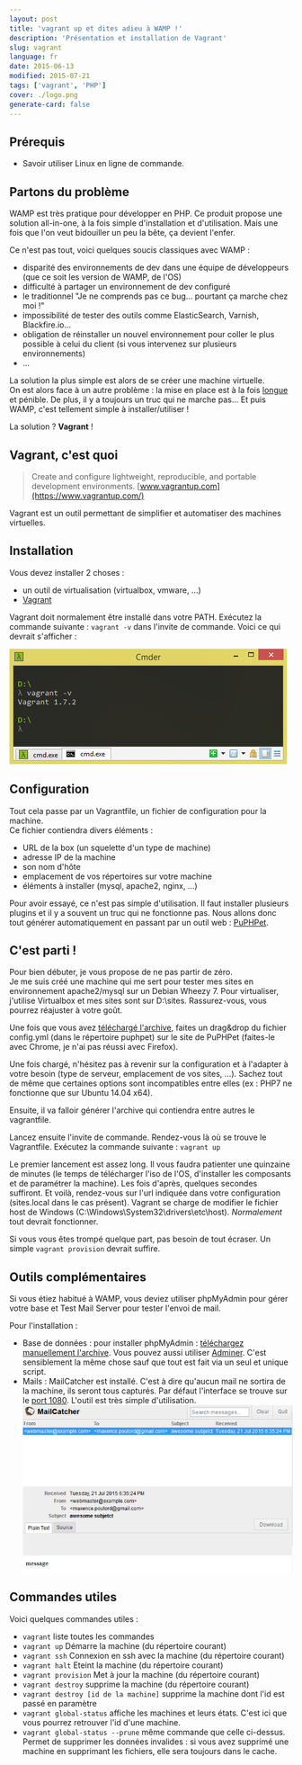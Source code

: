 ```yaml
---
layout: post
title: 'vagrant up et dites adieu à WAMP !'
description: 'Présentation et installation de Vagrant'
slug: vagrant
language: fr
date: 2015-06-13
modified: 2015-07-21
tags: ['vagrant', 'PHP']
cover: ./logo.png
generate-card: false
---
```


## Prérequis

- Savoir utiliser Linux en ligne de commande.

## Partons du problème

WAMP est très pratique pour développer en PHP. Ce produit propose une solution all-in-one, à la fois
simple d'installation et d'utilisation. Mais une fois que l'on veut bidouiller un peu la bête, ça
devient l'enfer.

Ce n'est pas tout, voici quelques soucis classiques avec WAMP :

- disparité des environnements de dev dans une équipe de développeurs (que ce soit les version de
  WAMP, de l'OS)
- difficulté à partager un environnement de dev configuré
- le traditionnel "Je ne comprends pas ce bug... pourtant ça marche chez moi !"
- impossibilité de tester des outils comme ElasticSearch, Varnish, Blackfire.io...
- obligation de réinstaller un nouvel environnement pour coller le plus possible à celui du client
  (si vous intervenez sur plusieurs environnements)
- ...

La solution la plus simple est alors de se créer une machine virtuelle.  
On est alors face à un autre problème : la mise en place est à la fois <u>longue</u> et pénible. De
plus, il y a toujours un truc qui ne marche pas... Et puis WAMP, c'est tellement simple à
installer/utiliser !

La solution ? **Vagrant** !

## Vagrant, c'est quoi

> Create and configure lightweight, reproducible, and portable development environments.
> [www.vagrantup.com](https://www.vagrantup.com/)

Vagrant est un outil permettant de simplifier et automatiser des machines virtuelles.

## Installation

Vous devez installer 2 choses :

- un outil de virtualisation (virtualbox, vmware, ...)
- [Vagrant](https://www.vagrantup.com/downloads.html)

Vagrant doit normalement être installé dans votre PATH. Exécutez la commande suivante : `vagrant -v`
dans l'invite de commande. Voici ce qui devrait s'afficher :

![vagrant version](./console.png)

## Configuration

Tout cela passe par un Vagrantfile, un fichier de configuration pour la machine.  
Ce fichier contiendra divers éléments :

- URL de la box (un squelette d'un type de machine)
- adresse IP de la machine
- son nom d'hôte
- emplacement de vos répertoires sur votre machine
- éléments à installer (mysql, apache2, nginx, ...)

Pour avoir essayé, ce n'est pas simple d'utilisation. Il faut installer plusieurs plugins et il y a
souvent un truc qui ne fonctionne pas. Nous allons donc tout générer automatiquement en passant par
un outil web : [PuPHPet](https://puphpet.com).

## C'est parti !

Pour bien débuter, je vous propose de ne pas partir de zéro.  
Je me suis créé une machine qui me sert pour tester mes sites en environnement apache2/mysql sur un
Debian Wheezy 7. Pour virtualiser, j'utilise Virtualbox et mes sites sont sur D:\sites.
Rassurez-vous, vous pourrez réajuster à votre goût.

Une fois que vous avez [téléchargé l'archive](https://github.com/maxpou/vagrant-sites-apache),
faites un drag&drop du fichier config.yml (dans le répertoire puphpet) sur le site de PuPHPet
(faites-le avec Chrome, je n'ai pas réussi avec Firefox).

Une fois chargé, n'hésitez pas à revenir sur la configuration et à l'adapter à votre besoin (type de
serveur, emplacement de vos sites, ...). Sachez tout de même que certaines options sont
incompatibles entre elles (ex : PHP7 ne fonctionne que sur Ubuntu 14.04 x64).

Ensuite, il va falloir générer l'archive qui contiendra entre autres le vagrantfile.

Lancez ensuite l'invite de commande. Rendez-vous là où se trouve le Vagrantfile. Exécutez la
commande suivante : `vagrant up`

Le premier lancement est assez long. Il vous faudra patienter une quinzaine de minutes (le temps de
télécharger l'iso de l'OS, d'installer les composants et de paramétrer la machine). Les fois
d'après, quelques secondes suffiront. Et voilà, rendez-vous sur l'url indiquée dans votre
configuration (sites.local dans le cas présent). Vagrant se charge de modifier le fichier host de
Windows (C:\Windows\System32\drivers\etc\host). _Normalement_ tout devrait fonctionner.

Si vous vous êtes trompé quelque part, pas besoin de tout écraser. Un simple `vagrant provision`
devrait suffire.

## Outils complémentaires

Si vous étiez habitué à WAMP, vous deviez utiliser phpMyAdmin pour gérer votre base et Test Mail
Server pour tester l'envoi de mail.

Pour l'installation :

- Base de données : pour installer phpMyAdmin :
  [téléchargez manuellement l'archive](https://files.phpmyadmin.net/phpMyAdmin/4.4.12/phpMyAdmin-4.4.12-all-languages.zip).
  Vous pouvez aussi utiliser [Adminer](http://www.adminer.org). C'est sensiblement la même chose
  sauf que tout est fait via un seul et unique script.
- Mails : MailCatcher est installé. C'est à dire qu'aucun mail ne sortira de la machine, ils seront
  tous capturés. Par défaut l'interface se trouve sur le [port 1080](http://sites.local:1080).
  L'outil est très simple d'utilisation. ![vagrant version](./mail.png)

## Commandes utiles

Voici quelques commandes utiles :

- `vagrant` liste toutes les commandes
- `vagrant up` Démarre la machine (du répertoire courant)
- `vagrant ssh` Connexion en ssh avec la machine (du répertoire courant)
- `vagrant halt` Eteint la machine (du répertoire courant)
- `vagrant provision` Met à jour la machine (du répertoire courant)
- `vagrant destroy` supprime la machine (du répertoire courant)
- `vagrant destroy [id de la machine]` supprime la machine dont l'id est passé en paramètre
- `vagrant global-status` affiche les machines et leurs états. C'est ici que vous pourrez retrouver
  l'id d'une machine.
- `vagrant global-status --prune` même commande que celle ci-dessus. Permet de supprimer les données
  invalides : si vous avez supprimé une machine en supprimant les fichiers, elle sera toujours dans
  le cache.
